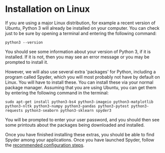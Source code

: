 # Installation on Linux

If you are using a major Linux distribution, for example a recent version of Ubuntu, Python 3 will already be installed on your computer. You can check just to be sure by opening a terminal and entering the following command:

```shell
python3 --version
```

You should see some information about your version of Python 3, if it is installed. If it is not, then you may see an error message or you may be prompted to install it.

However, we will also use several extra 'packages' for Python, including a program called Spyder, which you will most probably not have by default on Linux. You will have to install these. You can install these via your normal package manager. Assuming that you are using Ubuntu, you can get them by entering the following command in the terminal:

```shell
sudo apt-get install python3-bs4 python3-imageio python3-matplotlib python3-nltk python3-numpy python3-pandas python3-pytest python3-requests python3-seaborn python3-sklearn spyder3
```

You will be prompted to enter your user password, and you should then see some printouts about the packages being downloaded and installed.

Once you have finished installing these extras, you should be able to find Spyder among your applications. Once you have launched Spyder, follow the [recommended configuration steps](spyder.md).
